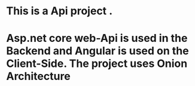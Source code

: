 # This is a Api project . 
# Asp.net core web-Api is used in the Backend and Angular is used on the Client-Side. The project uses Onion Architecture
